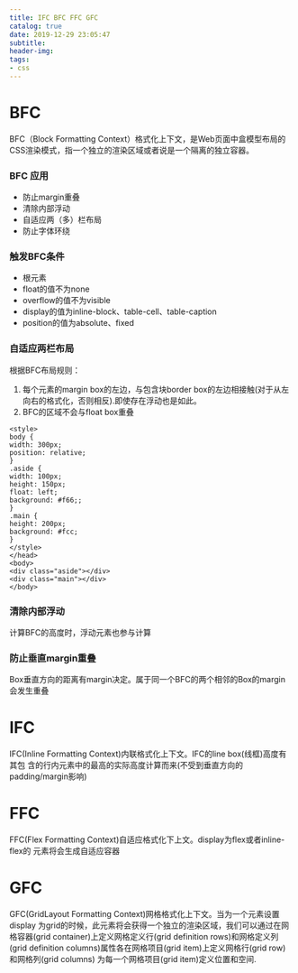 ```yaml
---
title: IFC BFC FFC GFC
catalog: true
date: 2019-12-29 23:05:47
subtitle:
header-img:
tags:
- css
---
```

# BFC
BFC（Block Formatting Context）格式化上下文，是Web页面中盒模型布局的CSS渲染模式，指一个独立的渲染区域或者说是一个隔离的独立容器。 

### BFC 应用
- 防止margin重叠
- 清除内部浮动
- 自适应两（多）栏布局
- 防止字体环绕

### 触发BFC条件
- 根元素
- float的值不为none
- overflow的值不为visible
- display的值为inline-block、table-cell、table-caption
- position的值为absolute、fixed

### ⾃适应两栏布局
根据BFC布局规则：
1.  每个元素的margin box的左边，与包含块border box的左边相接触(对于从左向右的格式化，否则相反).即使存在浮动也是如此。
2. BFC的区域不会与float box重叠
```
<style>
body {
width: 300px;
position: relative;
}
.aside {
width: 100px;
height: 150px;
float: left;
background: #f66;;
}
.main {
height: 200px;
background: #fcc;
}
</style>
</head>
<body>
<div class="aside"></div>
<div class="main"></div>
</body>
```

### 清除内部浮动
计算BFC的⾼度时，浮动元素也参与计算

### 防⽌垂直margin重叠
Box垂直⽅向的距离有margin决定。属于同⼀个BFC的两个相邻的Box的margin会发⽣重叠

# IFC
IFC(Inline Formatting Context)内联格式化上下⽂。IFC的line box(线框)⾼度有其包
含的⾏内元素中的最⾼的实际⾼度计算⽽来(不受到垂直⽅向的padding/margin影响)

# FFC
FFC(Flex Formatting Context)⾃适应格式化下上⽂。display为flex或者inline-flex的
元素将会⽣成⾃适应容器

# GFC
GFC(GridLayout Formatting Context)⽹格格式化上下⽂。当为⼀个元素设置display
为grid的时候，此元素将会获得⼀个独⽴的渲染区域，我们可以通过在⽹格容器(grid
container)上定义⽹格定义⾏(grid definition rows)和⽹格定义列(grid definition
columns)属性各在⽹格项⽬(grid item)上定义⽹格⾏(grid row)和⽹格列(grid columns)
为每⼀个⽹格项⽬(grid item)定义位置和空间.